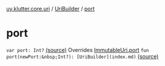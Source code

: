 [uy.klutter.core.uri](../index.md) / [UriBuilder](index.md) / [port](.)


# port
`var port: Int?` [(source)](https://github.com/kohesive/klutter/blob/master/core-jdk6/src/main/kotlin/uy/klutter/core/uri/UriBuilder.kt#L75)
Overrides [ImmutableUri.port](../-immutable-uri/port.md)
`fun port(newPort:&nbsp;Int?): [UriBuilder](index.md)` [(source)](https://github.com/kohesive/klutter/blob/master/core-jdk6/src/main/kotlin/uy/klutter/core/uri/UriBuilder.kt#L178)


